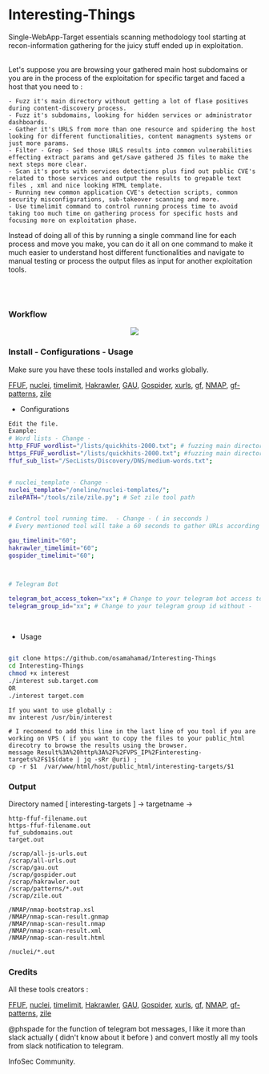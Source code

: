 # Interesting-Things
Single-WebApp-Target essentials scanning methodology tool starting at recon-information gathering for the juicy stuff ended up in exploitation.<br><br>

Let's suppose you are browsing your gathered main host subdomains or you are in the process of the exploitation for specific target and faced a host that you need to :


```
- Fuzz it's main directory without getting a lot of flase positives during content-discovery process.
- Fuzz it's subdomains, looking for hidden services or administrator dashboards.
- Gather it's URLS from more than one resource and spidering the host looking for different functionalities, content managments systems or just more params.
- Filter - Grep - Sed those URLS results into common vulnerabilities effecting extract params and get/save gathered JS files to make the next steps more clear.
- Scan it's ports with services detections plus find out public CVE's related to those services and output the results to grepable text files , xml and nice looking HTML template.
- Running new common application CVE's detection scripts, common security misconfigurations, sub-takeover scanning and more.
- Use timelimit command to control running process time to avoid taking too much time on gathering process for specific hosts and focusing more on exploitation phase.
```

Instead of doing all of this by running a single command line for each process and move you make, you can do it all on one command to make it much easier to understand host different functionalities and navigate to manual testing or process the output files as input for another exploitation tools.



<br>
<br>

### Workflow

<p align="center">
  <img  src="https://i.imgur.com/ha1IJJ6.png">
</p>


### Install - Configurations - Usage


Make sure you have these tools installed and works globally.

[FFUF](https://github.com/ffuf/ffuf),
[nuclei](https://github.com/projectdiscovery/nuclei),
[timelimit](https://zoomadmin.com/HowToInstall/UbuntuPackage/timelimit),
[Hakrawler](https://github.com/hakluke/hakrawler),
[GAU](https://github.com/lc/gau),
[Gospider](https://github.com/jaeles-project/gospider),
[xurls](https://github.com/mvdan/xurls),
[gf](https://github.com/tomnomnom/gf),
[NMAP](https://github.com/nmap/nmap),
[gf-patterns](https://github.com/1ndianl33t/Gf-Patterns),
[zile](https://github.com/xyele/zile)

- Configurations

```bash
Edit the file.
Example: 
# Word lists - Change - 
http_FFUF_wordlist="/lists/quickhits-2000.txt"; # fuzzing main directory 
https_FFUF_wordlist="/lists/quickhits-2000.txt"; #fuzzing main directory 
ffuf_sub_list="/SecLists/Discovery/DNS/medium-words.txt";


# nuclei_template - Change - 
nuclei_template="/oneline/nuclei-templates/";
zilePATH="/tools/zile/zile.py"; # Set zile tool path


# Control tool running time.  - Change - ( in secconds )
# Every mentioned tool will take a 60 seconds to gather URLs according to this configurations

gau_timelimit="60"; 
hakrawler_timelimit="60";
gospider_timelimit="60";



# Telegram Bot

telegram_bot_access_token="xx"; # Change to your telegram bot access token.
telegram_group_id="xx"; # Change to your telegram group id without -

```
<br>

- Usage

```bash

git clone https://github.com/osamahamad/Interesting-Things
cd Interesting-Things
chmod +x interest
./interest sub.target.com
OR
./interest target.com

```

```
If you want to use globally :
mv interest /usr/bin/interest
```

```
# I recomend to add this line in the last line of you tool if you are working on VPS ( if you want to copy the files to your public_html direcotry to browse the results using the browser. 
message Result%3A%20http%3A%2F%2FVPS_IP%2Finteresting-targets%2F$1$(date | jq -sRr @uri) ;
cp -r $1  /var/www/html/host/public_html/interesting-targets/$1

```


### Output 

Directory named [ interesting-targets ] -> targetname -> 
```
http-ffuf-filename.out
https-ffuf-filename.out
fuf_subdomains.out
target.out

/scrap/all-js-urls.out
/scrap/all-urls.out
/scrap/gau.out
/scrap/gospider.out
/scrap/hakrawler.out
/scrap/patterns/*.out
/scrap/zile.out

/NMAP/nmap-bootstrap.xsl
/NMAP/nmap-scan-result.gnmap
/NMAP/nmap-scan-result.nmap
/NMAP/nmap-scan-result.xml
/NMAP/nmap-scan-result.html

/nuclei/*.out
```

### Credits

All these tools creators : 

[FFUF](https://github.com/ffuf/ffuf),
[nuclei](https://github.com/projectdiscovery/nuclei),
[timelimit](https://zoomadmin.com/HowToInstall/UbuntuPackage/timelimit),
[Hakrawler](https://github.com/hakluke/hakrawler),
[GAU](https://github.com/lc/gau),
[Gospider](https://github.com/jaeles-project/gospider),
[xurls](https://github.com/mvdan/xurls),
[gf](https://github.com/tomnomnom/gf),
[NMAP](https://github.com/nmap/nmap),
[gf-patterns](https://github.com/1ndianl33t/Gf-Patterns),
[zile](https://github.com/xyele/zile)

@phspade for the function of telegram bot messages, I like it more than slack actually ( didn't know about it before ) and convert mostly all my tools from slack notification to telegram.

InfoSec Community.
